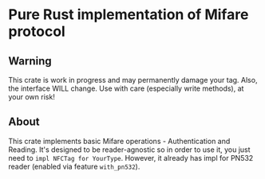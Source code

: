 Pure Rust implementation of Mifare protocol
===========================================

Warning
-------

This crate is work in progress and may permanently damage your tag. Also, the interface WILL change. Use with care (especially write methods), at your own risk!

About
-----

This crate implements basic Mifare operations - Authentication and Reading. It's designed to be reader-agnostic so in order to use it, you just need to `impl NFCTag for YourType`. However, it already has impl for PN532 reader (enabled via feature `with_pn532`).
